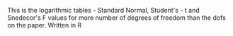 This is the logarithmic tables - Standard Normal, Student's - t and Snedecor's F values for more number of degrees of freedom than the dofs on the paper. Written in R
